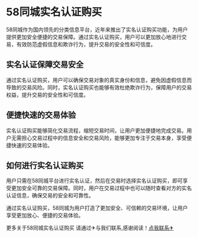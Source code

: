 # 58同城实名认证购买

58同城作为国内领先的分类信息平台，近年来推出了实名认证购买功能，为用户提供更加安全便捷的交易保障。通过实名认证购买，用户可以更加放心地进行交易，有效防范虚假信息和欺诈行为，提升交易的安全性和可信度。

## 实名认证保障交易安全

通过实名认证购买，用户可以确保交易对象的真实身份和信息，避免因虚假信息而导致的交易风险。同时，实名认证购买也能够有效杜绝欺诈行为，保障用户的交易权益，提升交易的安全性和可信度。

## 便捷快速的交易体验

实名认证购买能够简化交易流程，缩短交易时间，让用户更加便捷地完成交易。用户无需担心交易过程中的信息安全和交易风险，能够更加专注于交易本身，享受便捷快速的交易体验。

## 如何进行实名认证购买

用户只需在58同城平台进行实名认证，然后在交易时选择实名认证购买，即可享受更加安全可靠的交易保障。同时，用户在交易过程中也可以随时查看对方的实名认证信息，确保交易的安全和可靠性。

通过实名认证购买，58同城为用户打造了更加安全、可信赖的交易环境，让用户享受更加放心、便捷的交易体验。

更多关于58同城实名认证购买 请通过✈与我们联系,感谢阅读！[点我联系✈](https://us.G208.com)